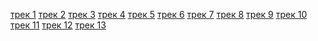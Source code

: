 
[трек 1](music/audio.mp3)
[трек 2](music/audio(1).mp3)
[трек 3](music/audio(2).mp3)
[трек 4](music/audio(3).mp3)
[трек 5](music/audio(4).mp3)
[трек 6](music/audio(5).mp3)
[трек 7](music/audio(6).mp3)
[трек 8](music/audio(7).mp3)
[трек 9](music/audio(8).mp3)
[трек 10](music/audio(9).mp3)
[трек 11](music/audio(10).mp3)
[трек 12](music/audio(11).mp3)
[трек 13](music/audio(12).mp3)

